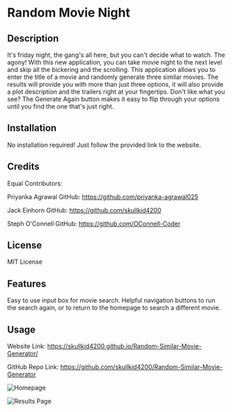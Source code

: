 # Random Movie Night

## Description

It's friday night, the gang's all here, but you can't decide what to watch. The agony! With this new application, you can take movie night to the next level and skip all the bickering and the scrolling. This application allows you to enter the title of a movie and randomly generate three similar movies. The results will provide you with more than just three options, it will also provide a plot description and the trailers right at your fingertips. Don't like what you see? The Generate Again button makes it easy to flip through your options until you find the one that's just right.

## Installation

No installation required! Just follow the provided link to the website.

## Credits

Equal Contributors:

Priyanka Agrawal GitHub: https://github.com/priyanka-agrawal025

Jack Einhorn GitHub: https://github.com/skullkid4200

Steph O'Connell GitHub: https://github.com/OConnell-Coder

## License

MIT License

## Features

Easy to use input box for movie search.
Helpful navigation buttons to run the search again, or to return to the homepage to search a different movie.

## Usage

Website Link: https://skullkid4200.github.io/Random-Similar-Movie-Generator/

GitHub Repo Link: https://github.com/skullkid4200/Random-Similar-Movie-Generator

![Homepage](./images/homepage-screenshot.png)

![Results Page](./images/results-pg-screenshot.png)
